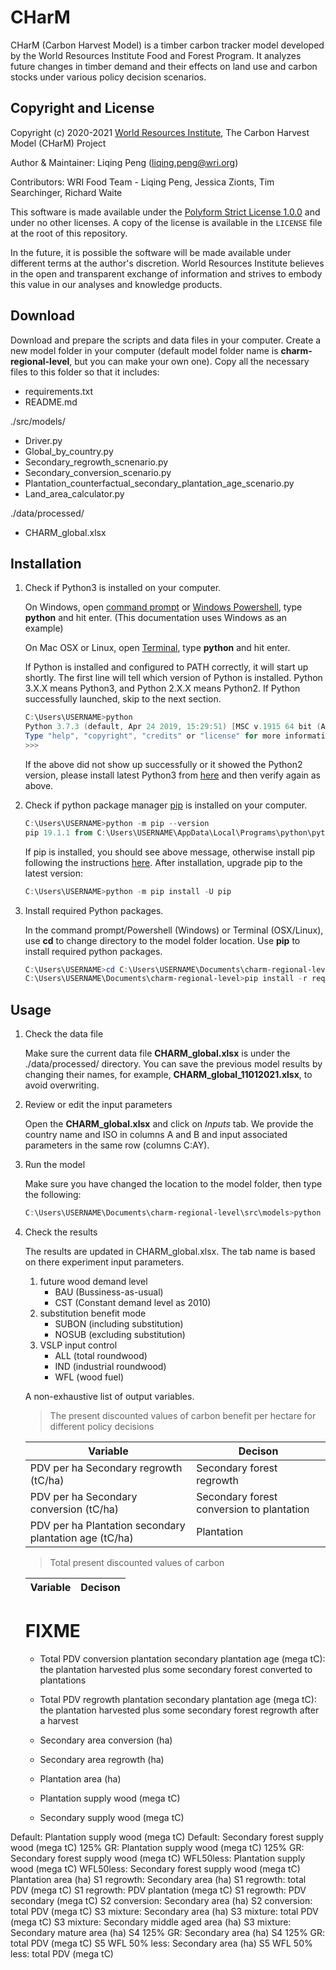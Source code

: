 # CHarM

CHarM (Carbon Harvest Model) is a timber carbon tracker model developed by the World Resources Institute Food and Forest Program. It analyzes future changes in timber demand and their effects on land use and carbon stocks under various policy decision scenarios.

## Copyright and License

Copyright (c) 2020-2021 [World Resources Institute](https://www.wri.org/), The Carbon Harvest Model (CHarM) Project

Author & Maintainer: Liqing Peng (liqing.peng@wri.org)

Contributors: WRI Food Team - Liqing Peng, Jessica Zionts, Tim Searchinger, Richard Waite

This software is made available under the [Polyform Strict License 1.0.0](https://polyformproject.org/licenses/strict/1.0.0/) and under no other licenses.
A copy of the license is available in the `LICENSE` file at the root of this repository.

In the future, it is possible the software will be made available under different terms at the author's discretion.
World Resources Institute believes in the open and transparent exchange of information and strives to embody this value in our analyses and knowledge products.


## Download

Download and prepare the scripts and data files in your computer. Create a new model folder in your computer (default model folder name is **charm-regional-level**, but you can make your own one). Copy all the necessary files to this folder so that it includes:

- requirements.txt
- README.md

./src/models/
- Driver.py
- Global_by_country.py
- Secondary_regrowth_scnenario.py
- Secondary_conversion_scenario.py
- Plantation_counterfactual_secondary_plantation_age_scenario.py
- Land_area_calculator.py

./data/processed/
- CHARM_global.xlsx


## Installation

1. Check if Python3 is installed on your computer.

    On Windows, open [command prompt](https://www.howtogeek.com/235101/10-ways-to-open-the-command-prompt-in-windows-10/) or [Windows Powershell](https://docs.microsoft.com/en-us/windows-server/administration/windows-commands/powershell), type **python** and hit enter. (This documentation uses Windows as an example)

    On Mac OSX or Linux, open [Terminal](https://macpaw.com/how-to/use-terminal-on-mac#:~:text=How%20to%20open%20Terminal%20on,double%2Dclick%20the%20search%20result.), type **python** and hit enter.

    If Python is installed and configured to PATH correctly, it will start up shortly. The first line will tell which version of Python is installed. Python 3.X.X means Python3, and Python 2.X.X means Python2. If Python successfully launched, skip to the next section.

    ```powershell
    C:\Users\USERNAME>python
    Python 3.7.3 (default, Apr 24 2019, 15:29:51) [MSC v.1915 64 bit (AMD64)] on win32
    Type "help", "copyright", "credits" or "license" for more information.
    >>>
    ```

    If the above did not show up successfully or it showed the Python2 version, please install latest Python3 from [here](https://www.python.org/downloads/) and then verify again as above.

2. Check if python package manager [pip](https://pip.pypa.io/en/stable/) is installed on your computer.

    ```powershell
    C:\Users\USERNAME>python -m pip --version
    pip 19.1.1 from C:\Users\USERNAME\AppData\Local\Programs\python\python37\lib\site-packages\pip (python 3.7)
    ```

    If pip is installed, you should see above message, otherwise install pip following the instructions [here](https://pip.pypa.io/en/stable/installing/). After installation, upgrade pip to the latest version:

    ```powershell
    C:\Users\USERNAME>python -m pip install -U pip
    ```

3. Install required Python packages.

    In the command prompt/Powershell (Windows) or Terminal (OSX/Linux), use **cd** to change directory to the model folder location. Use **pip** to install required python packages.

    ```powershell
    C:\Users\USERNAME>cd C:\Users\USERNAME\Documents\charm-regional-level\
    C:\Users\USERNAME\Documents\charm-regional-level>pip install -r requirements.txt
    ```

## Usage

1. Check the data file

    Make sure the current data file **CHARM_global.xlsx** is under the ./data/processed/ directory. You can save the previous model results by changing their names, for example, **CHARM_global_11012021.xlsx**, to avoid overwriting.

2. Review or edit the input parameters

    Open the **CHARM_global.xlsx** and click on *Inputs* tab. We provide the country name and ISO in columns A and B and input associated parameters in the same row (columns C:AY).

3. Run the model

    Make sure you have changed the location to the model folder, then type the following:

    ```powershell
    C:\Users\USERNAME\Documents\charm-regional-level\src\models>python Driver.py
    ```

3.  Check the results

    The results are updated in CHARM_global.xlsx. The tab name is based on there experiment input parameters. 
    
    1. future wood demand level
        - BAU (Bussiness-as-usual)
        - CST (Constant demand level as 2010)
    2. substitution benefit mode
        - SUBON (including substitution)
        - NOSUB (excluding substitution)
    3. VSLP input control
        - ALL (total roundwood)
        - IND (industrial roundwood)
        - WFL (wood fuel)
    
    A non-exhaustive list of output variables.
    
    >The present discounted values of carbon benefit per hectare for different policy decisions
   
    | Variable | Decison|
    |-----------|-----------|
    | PDV per ha Secondary regrowth (tC/ha) | Secondary forest regrowth|
    | PDV per ha Secondary conversion (tC/ha) | Secondary forest conversion to plantation|
    | PDV per ha Plantation secondary plantation age (tC/ha) | Plantation|
    
    >Total present discounted values of carbon
    
    | Variable | Decison|
    |-----------|-----------|
    
    # FIXME

    - Total PDV conversion plantation secondary plantation age (mega tC): the plantation harvested plus some secondary forest converted to plantations
    - Total PDV regrowth plantation secondary plantation age (mega tC): the plantation harvested plus some secondary forest regrowth after a harvest
    
    - Secondary area conversion (ha)
    - Secondary area regrowth (ha)
    - Plantation area (ha)
    - Plantation supply wood (mega tC)
    - Secondary supply wood (mega tC)
    	

Default: Plantation supply wood (mega tC)	Default: Secondary forest supply wood (mega tC)	125% GR: Plantation supply wood (mega tC)	125% GR: Secondary forest supply wood (mega tC)	WFL50less: Plantation supply wood (mega tC)	WFL50less: Secondary forest supply wood (mega tC)	Plantation area (ha)	S1 regrowth: Secondary area (ha)	S1 regrowth: total PDV (mega tC)	S1 regrowth: PDV plantation (mega tC)	S1 regrowth: PDV secondary (mega tC)	S2 conversion: Secondary area (ha)	S2 conversion: total PDV (mega tC)	S3 mixture: Secondary area (ha)	S3 mixture: total PDV (mega tC)	S3 mixture: Secondary middle aged area (ha)	S3 mixture: Secondary mature area (ha)	S4 125% GR: Secondary area (ha)	S4 125% GR: total PDV (mega tC)	S5 WFL 50% less: Secondary area (ha)	S5 WFL 50% less: total PDV (mega tC)

